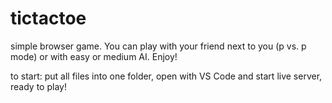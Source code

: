 # tictactoe

simple browser game. You can play with your friend next to you (p vs. p mode) or with easy or medium AI. Enjoy! 

to start: put all files into one folder, open with VS Code and start live server, ready to play!
